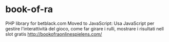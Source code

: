 # book-of-ra
PHP library for betblack.com Moved to JavaScript: Usa JavaScript per gestire l'interattività del gioco, come far girare i rulli, mostrare i risultati nell slot gratis http://bookofraonlinespielens.com/
